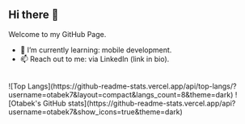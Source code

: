 ## Hi there 👋
Welcome to my GitHub Page.

- 🌱 I’m currently learning: mobile development.
- 📫 Reach out to me: via LinkedIn (link in bio).
<br>
![Top Langs](https://github-readme-stats.vercel.app/api/top-langs/?username=otabek7&layout=compact&langs_count=8&theme=dark)
![Otabek's GitHub stats](https://github-readme-stats.vercel.app/api?username=otabek7&show_icons=true&theme=dark)
